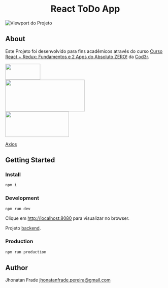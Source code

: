<p align="center">
  <h1 align="center">
    React ToDo App
  </h1>
</p>

![Viewport do Projeto][viewport]

## About
Este Projeto foi desenvolvido para fins acadêmicos através do curso [Curso React + Redux: Fundamentos e 2 Apps do Absoluto ZERO!](https://www.udemy.com/course/react-redux-pt/) da [Cod3r](https://github.com/cod3rcursos).

<div>
  <a href="https://pt-br.reactjs.org/"><img src="https://www.agap2-it.pt/media/h4gpk5wu/react.png" height="50px" width="110px"></a>
</div>
<div>
  <a href="https://webpack.js.org/"><img src="https://blog.fellyph.com.br/wp-content/uploads/2019/01/logo-on-white-bg-1568x610.png" height="100px" width="250px"></a>
</div>
<div>
  <a href="https://redux.js.org/"><img src="https://miro.medium.com/max/7220/1*BpaqVMW2RjQAg9cFHcX1pw.png" height="80px" width="200px"></a>
</div>

[Axios](https://github.com/axios/axios)

## Getting Started

### Install
```sh
npm i
```

### Development
```sh
npm run dev
```

Clique em [http://localhost:8080](http://localhost:8080) para visualizar no browser.

Projeto [backend](https://github.com/Jhonatan-Pereira/node_todo_app).

### Production
```sh
npm run production
```

## Author

Jhonatan Frade <jhonatanfrade.pereira@gmail.com>

[viewport]: https://github.com/Jhonatan-Pereira/todo_app_frontend/blob/master/assets/viewport.png?raw=true "Viewport"